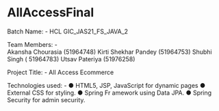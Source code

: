 # AllAccessFinal

Batch Name: -   HCL GIC_JAS21_FS_JAVA_2

Team Members: -  
Akansha Chourasia (51964748)
Kirti Shekhar Pandey (51964753)
Shubhi Singh ( 51964783)
Utsav Pateriya (51976258)

Project Title: -   All Access Ecommerce  

Technologies used: - 
●	HTML5, JSP, JavaScript for dynamic pages
●	External CSS for styling.
●	Spring Fr amework using Data JPA.
●	Spring Security for admin security.

